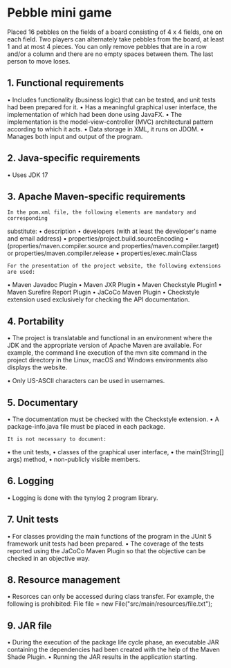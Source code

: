 # Pebble mini game

Placed 16 pebbles on the fields of a board consisting of 4 x 4 fields, one on each field.
Two players can alternately take pebbles from the board, at least 1 and at most 4 pieces.
You can only remove pebbles that are in a row and/or a column and there are no empty spaces between them.
The last person to move loses.


## 1. Functional requirements
• Includes functionality (business logic) that can be tested, and unit tests had been prepared for it.
• Has a meaningful graphical user interface, the implementation of which had been done using JavaFX.
• The implementation is the model-view-controller (MVC) architectural pattern according to which it acts.
• Data storage in XML, it runs on JDOM.
    • Manages both input and output of the program.

## 2. Java-specific requirements
• Uses JDK 17

## 3. Apache Maven-specific requirements
    In the pom.xml file, the following elements are mandatory and corresponding
substitute:
• description
• developers (with at least the developer's name and email address)
• properties/project.build.sourceEncoding
• (properties/maven.compiler.source and properties/maven.compiler.target)
or properties/maven.compiler.release
• properties/exec.mainClass

    For the presentation of the project website, the following extensions are used:
• Maven Javadoc Plugin
• Maven JXR Plugin
• Maven Checkstyle Plugin1
• Maven Surefire Report Plugin
• JaCoCo Maven Plugin
• Checkstyle extension used exclusively for checking the API documentation.

## 4. Portability
• The project is translatable and functional in an environment where the JDK and the appropriate version of Apache Maven are available. 
    For example, the command line execution of the mvn site command in the project directory in the Linux, macOS and Windows environments also displays the website.

• Only US-ASCII characters can be used in usernames.

## 5. Documentary
• The documentation must be checked with the Checkstyle extension.
• A package-info.java file must be placed in each package.

    It is not necessary to document:
• the unit tests,
• classes of the graphical user interface,
• the main(String[] args) method,
• non-publicly visible members.

## 6. Logging
• Logging is done with the tynylog 2 program library.

## 7. Unit tests
• For classes providing the main functions of the program in the JUnit 5 framework unit tests had been prepared.
• The coverage of the tests reported using the JaCoCo Maven Plugin so that the objective can be checked in an objective way.

## 8. Resource management
• Resorces can only be accessed during class transfer.
    For example, the following is prohibited:
        File file = new File("src/main/resources/file.txt");

## 9. JAR file
• During the execution of the package life cycle phase, an executable JAR containing the dependencies had been created with the help of the Maven Shade Plugin.
• Running the JAR results in the application starting.